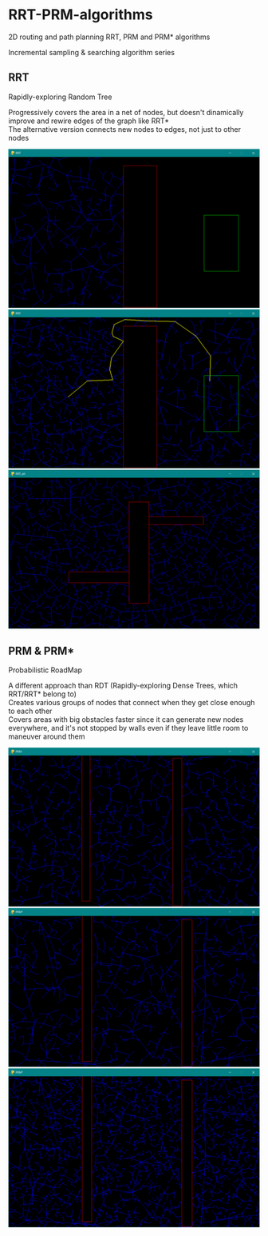 # RRT-PRM-algorithms
2D routing and path planning RRT, PRM and PRM* algorithms  

Incremental sampling & searching algorithm series  

## RRT
Rapidly-exploring Random Tree  

Progressively covers the area in a net of nodes, but doesn't dinamically improve and rewire edges of the graph like RRT*  
The alternative version connects new nodes to edges, not just to other nodes  

![alt text](https://github.com/ilariamarte/rrt-prm-algorithms/blob/main/RRT/images/rrt1.PNG)
![alt text](https://github.com/ilariamarte/rrt-prm-algorithms/blob/main/RRT/images/rrt2.PNG)
![alt text](https://github.com/ilariamarte/rrt-prm-algorithms/blob/main/RRT/images/rrt3.PNG)

## PRM & PRM*
Probabilistic RoadMap  

A different approach than RDT (Rapidly-exploring Dense Trees, which RRT/RRT* belong to)  
Creates various groups of nodes that connect when they get close enough to each other  
Covers areas with big obstacles faster since it can generate new nodes everywhere, and it's not stopped by walls even if they leave little room to maneuver around them  

![alt text](https://github.com/ilariamarte/rrt-prm-algorithms/blob/main/PRM/images/prm1.PNG)
![alt text](https://github.com/ilariamarte/rrt-prm-algorithms/blob/main/PRM/images/prm2.PNG)
![alt text](https://github.com/ilariamarte/rrt-prm-algorithms/blob/main/PRM/images/prm3.PNG)
